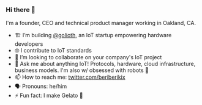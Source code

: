 ### Hi there 👋

I'm a founder, CEO and technical product manager working in Oakland, CA.

- 🏗️ I’m building [@golioth](https://github.com/golioth), an IoT startup empowering hardware developers
- 🤓 I contribute to IoT standards
- 🤝 I’m looking to collaborate on your company's IoT project
- 💬 Ask me about anything IoT! Protocols, hardware, cloud infrastructure, business models. I'm also w/ obsessed with robots 🤖
- 📫 How to reach me: [twitter.com/beriberikix](https://twitter.com/beriberikix)
- 🗣 Pronouns: he/him
- ⚡ Fun fact: I make Gelato 🍨
